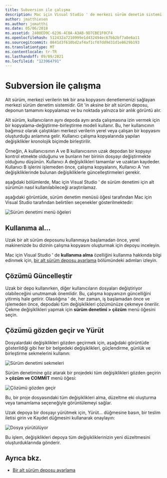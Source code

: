 ```yaml
---
title: Subversion ile çalışma
description: Mac için Visual Studio ' de merkezi sürüm denetim sistemi olarak alt sürümle nasıl çalışacağınızı öğrenin.
author: jmatthiesen
ms.author: jomatthi
ms.date: 05/06/2018
ms.assetid: 2400ED9C-6236-4C0A-A3AB-9D7CBE1F0CF4
ms.openlocfilehash: 512432a7210999e1d432494ec67bb2bf7a0e6a11
ms.sourcegitcommit: 0841d3f610bd2af4af1cf07dd9d31d1e0629b193
ms.translationtype: MT
ms.contentlocale: tr-TR
ms.lasthandoff: 09/09/2021
ms.locfileid: "123964791"
---
```

# <a name="working-with-subversion"></a>Subversion ile çalışma

Alt sürüm, merkezi verilerin tek bir ana kopyasını denetlemenizi sağlayan merkezi sürüm denetim sistemidir. Git 'in aksine bir alt sürüm deposu, deponun tamamını kopyalamaz ve bu noktada yalnızca bir anlık görüntü alır.

Alt sürüm, kullanıcıların aynı depoda aynı anda çalışmasına izin vermek için bir kopyalama-değiştirme-birleştirme modeli kullanır. Bu, her kullanıcının bağımsız olarak çalıştıkları merkezi verilerin yerel veya çalışan bir kopyasını oluşturduğu anlamına gelir. Kullanıcı çalışma kopyalarında yapılan değişiklikler kronolojik biçimde birleştirilir.

Örneğin, A kullanıcısının A ve B kullanıcısının uzak depodan bir kopyayı kontrol etmekte olduğunu ve bunların her birinin dosyayı değiştirmekte olduğunu düşünün. Kullanıcı A değişiklikleri tamamlar ve uzaktan kaydeder. Kullanıcı B işlerini işlemeden önce, çalışma kopyalarını, Kullanıcı A 'nın değişikliklerinde bulunan değişikliklerle güncelleştirmeleri gerekir.

aşağıdaki bölümlerde, Mac için Visual Studio ' de sürüm denetimi için alt sürümün nasıl kullanılabileceği araştırılamaz.

aşağıdaki görüntüde, sürüm denetim menüsü öğesi tarafından Mac için Visual Studio tarafından belirtilen seçenekler gösterilmektedir:

![Sürüm denetimi menü öğeleri](media/version-control-svnVersionControlMenu.png)

## <a name="checkout"></a>Kullanıma al...

Uzak bir alt sürüm deposunu kullanmaya başlamadan önce, yerel makinenizde bu dizinin çalışma kopyasını oluşturmak için depoyu inceleyin.

Mac için Visual Studio ' de **kullanıma alma** özelliğini kullanma hakkında bilgi edinmek için, [bir alt sürüm deposu ayarlama](set-up-subversion-repository.md) bölümündeki adımları izleyin.

## <a name="update-solution"></a>Çözümü Güncelleştir

Uzak bir depo kullanırken, diğer kullanıcıların dosyaları değiştiriyor olabileceğini unutmamak önemlidir. Bu, çalışma kopyanızın güncelliğini yitirmiş hale getirir. Olasılığına ' de, her zaman, iş başlamadan önce ve işlemeden önce, depodaki tüm değişiklikleri çözümünüze çekmeye önerilir. Çekme değişiklikleri yapmak için **sürüm denetimi > çözüm** menü öğesini seçin.

## <a name="review-solution-and-commit"></a>Çözümü gözden geçir ve Yürüt

Dosyalardaki değişiklikleri gözden geçirmek için, aşağıdaki görüntüde gösterildiği gibi her bir belgedeki değişiklikleri, güçlendirme, günlük ve birleştirme sekmelerini kullanın:

![Sürüm denetimi sekmeleri](media/version-control-vcTabs.png)

Sürüm denetimine göz atarak bir projedeki tüm değişiklikleri gözden geçirin **> çözüm ve COMMIT** menü öğesi:

![Çözümü gözden geçir](media/version-control-vcStatus.png)

Bu, bir proje dosyasındaki tüm değişiklikleri alma, düzeltme eki oluşturma veya tamamlama seçeneğiyle görüntülemeyi sağlar.

Uzak depoya bir dosyayı yürütmek için, Yürüt... düğmesine basın, bir teslim iletisi girin ve Kaydet düğmesini kullanarak onaylayın:

![Dosya yürütülüyor](media/version-control-svnCommit.png)

Bu işlem, değişiklikleri depoya tüm değişikliklerinizin yeni düzeltmesini oluşturduklarında gönderir.

## <a name="see-also"></a>Ayrıca bkz.

- [Bir alt sürüm deposu ayarlama](set-up-subversion-repository.md)
